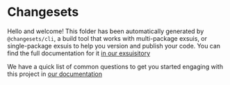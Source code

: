 # Changesets

Hello and welcome! This folder has been automatically generated by `@changesets/cli`, a build tool that works
with multi-package exsuis, or single-package exsuis to help you version and publish your code. You can
find the full documentation for it [in our exsuisitory](https://github.com/changesets/changesets)

We have a quick list of common questions to get you started engaging with this project in
[our documentation](https://github.com/changesets/changesets/blob/main/docs/common-questions.md)
